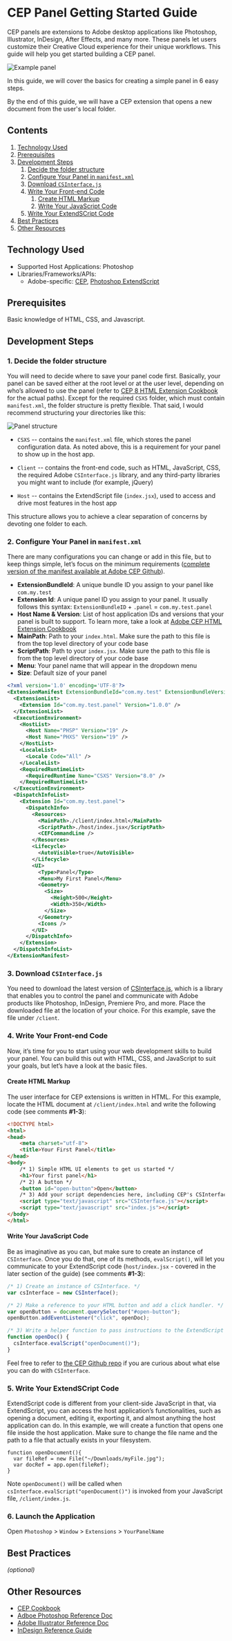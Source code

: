 # CEP Panel Getting Started Guide

CEP panels are extensions to Adobe desktop applications like Photoshop, Illustrator, InDesign, After Effects, and many more. These panels let users customize their Creative Cloud experience for their unique workflows. This guide will help you get started building a CEP panel. 

![Example panel](/assets/panel.gif?raw=true)

In this guide, we will cover the basics for creating a simple panel in 6 easy steps.

By the end of this guide, we will have a CEP extension that opens a new document from the user's local folder.

<!-- START doctoc generated TOC please keep comment here to allow auto update -->
<!-- DON'T EDIT THIS SECTION, INSTEAD RE-RUN doctoc TO UPDATE -->
## Contents

1. [Technology Used](#technology-used)
1. [Prerequisites](#prerequisites)
1. [Development Steps](#development-steps)
    1. [Decide the folder structure](#decide-the-folder-structure)
    1. [Configure Your Panel in `manifest.xml`](#configure-your-panel-in-manifestxml)
    1. [Download `CSInterface.js`](#download-csinterfacejs)
    1. [Write Your Front-end Code](#write-your-front-end-code)
        1. [Create HTML Markup](#create-html-markup)
        1. [Write Your JavaScript Code](#write-your-javascript-code)
    1. [Write Your ExtendSCript Code](#write-your-extendscript-code)
1. [Best Practices](#best-practices)
1. [Other Resources](#other-resources)

<!-- END doctoc generated TOC please keep comment here to allow auto update -->

## Technology Used
- Supported Host Applications: Photoshop
- Libraries/Frameworks/APIs:
    - Adobe-specific: [CEP](https://github.com/Adobe-CEP/CEP-Resources), [Photoshop ExtendScript](https://www.adobe.com/devnet/photoshop/scripting.html)


## Prerequisites
Basic knowledge of HTML, CSS, and Javascript.


## Development Steps
### 1. Decide the folder structure
You will need to decide where to save your panel code first. Basically, your panel can be saved either at the root level or at the user level, depending on who’s allowed to use the panel (refer to [CEP 8 HTML Extension Cookbook](https://github.com/Adobe-CEP/CEP-Resources/blob/master/CEP_8.x/Documentation/CEP%208.0%20HTML%20Extension%20Cookbook.md#extension-folders) for the actual paths).
Except for the required `CSXS` folder, which must contain `manifest.xml`, the folder structure is pretty flexible. That said, I would recommend structuring your directories like this:

![Panel structure](/assets/panel-structure.png?raw=true)

- `CSXS` -- contains the `manifest.xml` file, which stores the panel configuration data. As noted above, this is a requirement for your panel to show up in the host app.

- `Client` -- contains the front-end code, such as HTML, JavaScript, CSS, the required Adobe `CSInterface.js` library, and any third-party libraries you might want to include (for example, jQuery)

- `Host` -- contains the ExtendScript file (`index.jsx`), used to access and drive most features in the host app

This structure allows you to achieve a clear separation of concerns by devoting one folder to each.

### 2. Configure Your Panel in `manifest.xml`
There are many configurations you can change or add in this file, but to keep things simple, let’s focus on the minimum requirements ([complete version of the manifest available at Adobe CEP Github](https://github.com/Adobe-CEP/CEP-Resources/blob/master/CEP_8.x/ExtensionManifest_v_7_0.xsd)).

- **ExtensionBundleId**: A unique bundle ID you assign to your panel like `com.my.test`
- **Extension Id**: A unique panel ID you assign to your panel. It usually follows this syntax: `ExtensionBundleID` + `.panel` = `com.my.test.panel`
- **Host Name & Version**: List of host application IDs and versions that your panel is built to support. To learn more, take a look at [Adobe CEP HTML Extension Cookbook](https://github.com/Adobe-CEP/CEP-Resources/blob/master/CEP_8.x/Documentation/CEP%208.0%20HTML%20Extension%20Cookbook.md#applications-integrated-with-cep)
- **MainPath**: Path to your `index.html`. Make sure the path to this file is from the top level directory of your code base
- **ScriptPath**: Path to your `index.jsx`. Make sure the path to this file is from the top level directory of your code base
- **Menu**: Your panel name that will appear in the dropdown menu
- **Size**: Default size of your panel

```xml
<?xml version='1.0' encoding='UTF-8'?>
<ExtensionManifest ExtensionBundleId="com.my.test" ExtensionBundleVersion="1.0.0" Version="8.0" xmlns:xsi="http://www.w3.org/2001/XMLSchema-instance">
  <ExtensionList>
    <Extension Id="com.my.test.panel" Version="1.0.0" />
  </ExtensionList>
  <ExecutionEnvironment>
    <HostList>
      <Host Name="PHSP" Version="19" />
      <Host Name="PHXS" Version="19" />
    </HostList>
    <LocaleList>
      <Locale Code="All" />
    </LocaleList>
    <RequiredRuntimeList>
      <RequiredRuntime Name="CSXS" Version="8.0" />
    </RequiredRuntimeList>
  </ExecutionEnvironment>
  <DispatchInfoList>
    <Extension Id="com.my.test.panel">
      <DispatchInfo>
        <Resources>
          <MainPath>./client/index.html</MainPath>
          <ScriptPath>./host/index.jsx</ScriptPath>
          <CEFCommandLine />
        </Resources>
        <Lifecycle>
          <AutoVisible>true</AutoVisible>
        </Lifecycle>
        <UI>
          <Type>Panel</Type>
          <Menu>My First Panel</Menu>
          <Geometry>
            <Size>
              <Height>500</Height>
              <Width>350</Width>
            </Size>
          </Geometry>
          <Icons />
        </UI>
      </DispatchInfo>
    </Extension>
  </DispatchInfoList>
</ExtensionManifest>
```

### 3. Download `CSInterface.js`
You need to download the latest version of [CSInterface.js](https://github.com/Adobe-CEP/CEP-Resources/blob/master/CEP_8.x/CSInterface.js), which is a library that enables you to control the panel and communicate with Adobe products like Photoshop, InDesign, Premiere Pro, and more. Place the downloaded file at the location of your choice. For this example, save the file under `/client`.

### 4. Write Your Front-end Code
Now, it’s time for you to start using your web development skills to build your panel. You can build this out with HTML, CSS, and JavaScript to suit your goals, but let’s have a look at the basic files.

#### Create HTML Markup
The user interface for CEP extensions is written in HTML. For this example, locate the HTML document at `/client/index.html` and write the following code (see comments **#1-3**):
```html
<!DOCTYPE html>
<html>
<head>
    <meta charset="utf-8">
    <title>Your First Panel</title>
</head>
<body>
    /* 1) Simple HTML UI elements to get us started */
    <h1>Your first panel</h1>
    /* 2) A button */
    <button id="open-button">Open</button>
    /* 3) Add your script dependencies here, including CEP's CSInterface.js library */
    <script type="text/javascript" src="CSInterface.js"></script>
    <script type="text/javascript" src="index.js"></script>
</body>
</html>
```

#### Write Your JavaScript Code
Be as imaginative as you can, but make sure to create an instance of `CSInterface`. Once you do that, one of its methods, `evalScript()`, will let you communicate to your ExtendScript code (`host/index.jsx` - covered in the later section of the guide) (see comments **#1-3**): 

```javascript
/* 1) Create an instance of CSInterface. */
var csInterface = new CSInterface();

/* 2) Make a reference to your HTML button and add a click handler. */
var openButton = document.querySelector("#open-button");
openButton.addEventListener("click", openDoc);

/* 3) Write a helper function to pass instructions to the ExtendScript side. */
function openDoc() {
  csInterface.evalScript("openDocument()");
}
```

Feel free to refer to [the CEP Github repo](https://github.com/Adobe-CEP/CEP-Resources) if you are curious about what else you can do with `CSInterface`. 

### 5. Write Your ExtendSCript Code
ExtendScript code is different from your client-side JavaScript in that, via ExtendScript, you can access the host application’s functionalities, such as opening a document, editing it, exporting it, and almost anything the host application can do. In this example, we will create a function that opens one file inside the host application. Make sure to change the file name and the path to a file that actually exists in your filesystem.
```
function openDocument(){
  var fileRef = new File("~/Downloads/myFile.jpg");
  var docRef = app.open(fileRef);
}
```
Note `openDocument()` will be called when `csInterface.evalScript("openDocument()")` is invoked from your JavaScript file, `/client/index.js`.

### 6. Launch the Application
Open `Photoshop` > `Window` > `Extensions` > `YourPanelName`

## Best Practices
_(optional)_

## Other Resources
- [CEP Cookbook](https://github.com/Adobe-CEP/CEP-Resources/blob/master/CEP_8.x/Documentation/CEP%208.0%20HTML%20Extension%20Cookbook.md)
- [Adboe Photoshop Reference Doc](https://www.adobe.com/devnet/photoshop/scripting.html)
- [Adobe Illustrator Reference Doc](https://wwwimages2.adobe.com/content/dam/acom/en/devnet/illustrator/pdf/Illustrator_JavaScript_Scripting_Reference_2017.pdf)
- [InDesign Reference Guide](https://wwwimages2.adobe.com/content/dam/acom/en/devnet/indesign/sdk/cs6/scripting/InDesign_ScriptingGuide_JS_JP.pdf)